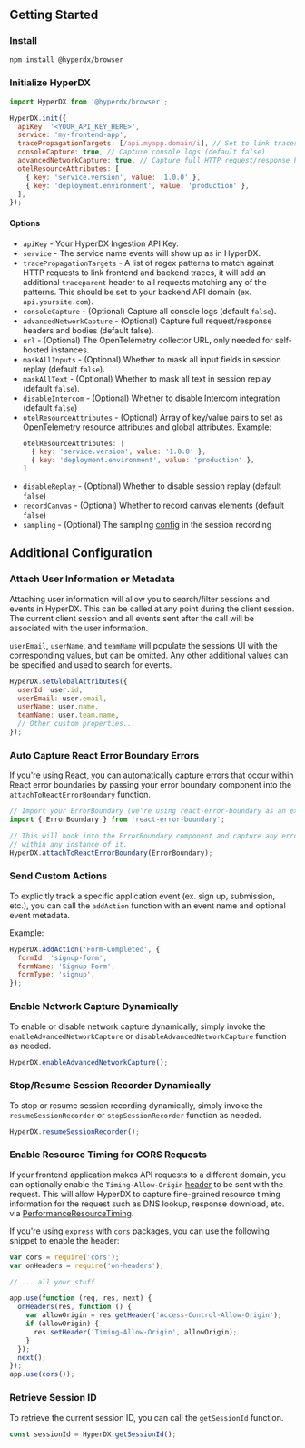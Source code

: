 ## Getting Started

### Install

```bash
npm install @hyperdx/browser
```

### Initialize HyperDX

```js
import HyperDX from '@hyperdx/browser';

HyperDX.init({
  apiKey: '<YOUR_API_KEY_HERE>',
  service: 'my-frontend-app',
  tracePropagationTargets: [/api.myapp.domain/i], // Set to link traces from frontend to backend requests
  consoleCapture: true, // Capture console logs (default false)
  advancedNetworkCapture: true, // Capture full HTTP request/response headers and bodies (default false)
  otelResourceAttributes: [
    { key: 'service.version', value: '1.0.0' },
    { key: 'deployment.environment', value: 'production' },
  ],
});
```

#### Options

- `apiKey` - Your HyperDX Ingestion API Key.
- `service` - The service name events will show up as in HyperDX.
- `tracePropagationTargets` - A list of regex patterns to match against HTTP
  requests to link frontend and backend traces, it will add an additional
  `traceparent` header to all requests matching any of the patterns. This should
  be set to your backend API domain (ex. `api.yoursite.com`).
- `consoleCapture` - (Optional) Capture all console logs (default `false`).
- `advancedNetworkCapture` - (Optional) Capture full request/response headers
  and bodies (default false).
- `url` - (Optional) The OpenTelemetry collector URL, only needed for
  self-hosted instances.
- `maskAllInputs` - (Optional) Whether to mask all input fields in session
  replay (default `false`).
- `maskAllText` - (Optional) Whether to mask all text in session replay (default
  `false`).
- `disableIntercom` - (Optional) Whether to disable Intercom integration (default `false`)
- `otelResourceAttributes` - (Optional) Array of key/value pairs to set as OpenTelemetry resource attributes and global attributes. Example:
  ```js
  otelResourceAttributes: [
    { key: 'service.version', value: '1.0.0' },
    { key: 'deployment.environment', value: 'production' },
  ]
  ```
- `disableReplay` - (Optional) Whether to disable session replay (default `false`)
- `recordCanvas` - (Optional) Whether to record canvas elements (default `false`)
- `sampling` - (Optional) The sampling [config](https://github.com/rrweb-io/rrweb/blob/5fbb904edb653f3da17e6775ee438d81ef0bba83/docs/recipes/optimize-storage.md?plain=1#L22) in the session recording 

## Additional Configuration

### Attach User Information or Metadata

Attaching user information will allow you to search/filter sessions and events
in HyperDX. This can be called at any point during the client session. The
current client session and all events sent after the call will be associated
with the user information.

`userEmail`, `userName`, and `teamName` will populate the sessions UI with the
corresponding values, but can be omitted. Any other additional values can be
specified and used to search for events.

```js
HyperDX.setGlobalAttributes({
  userId: user.id,
  userEmail: user.email,
  userName: user.name,
  teamName: user.team.name,
  // Other custom properties...
});
```

### Auto Capture React Error Boundary Errors

If you're using React, you can automatically capture errors that occur within
React error boundaries by passing your error boundary component 
into the `attachToReactErrorBoundary` function.

```js
// Import your ErrorBoundary (we're using react-error-boundary as an example)
import { ErrorBoundary } from 'react-error-boundary';

// This will hook into the ErrorBoundary component and capture any errors that occur
// within any instance of it.
HyperDX.attachToReactErrorBoundary(ErrorBoundary);
```

### Send Custom Actions

To explicitly track a specific application event (ex. sign up, submission,
etc.), you can call the `addAction` function with an event name and optional
event metadata.

Example:

```js
HyperDX.addAction('Form-Completed', {
  formId: 'signup-form',
  formName: 'Signup Form',
  formType: 'signup',
});
```

### Enable Network Capture Dynamically

To enable or disable network capture dynamically, simply invoke the
`enableAdvancedNetworkCapture` or `disableAdvancedNetworkCapture` function as
needed.

```js
HyperDX.enableAdvancedNetworkCapture();
```

### Stop/Resume Session Recorder Dynamically

To stop or resume session recording dynamically, simply invoke the
`resumeSessionRecorder` or `stopSessionRecorder` function as needed.

```js
HyperDX.resumeSessionRecorder();
```

### Enable Resource Timing for CORS Requests

If your frontend application makes API requests to a different domain, you can
optionally enable the `Timing-Allow-Origin`
[header](https://developer.mozilla.org/en-US/docs/Web/HTTP/Headers/Timing-Allow-Origin)
to be sent with the request. This will allow HyperDX to capture fine-grained
resource timing information for the request such as DNS lookup, response
download, etc. via
[PerformanceResourceTiming](https://developer.mozilla.org/en-US/docs/Web/API/PerformanceResourceTiming).

If you're using `express` with `cors` packages, you can use the following
snippet to enable the header:

```js
var cors = require('cors');
var onHeaders = require('on-headers');

// ... all your stuff

app.use(function (req, res, next) {
  onHeaders(res, function () {
    var allowOrigin = res.getHeader('Access-Control-Allow-Origin');
    if (allowOrigin) {
      res.setHeader('Timing-Allow-Origin', allowOrigin);
    }
  });
  next();
});
app.use(cors());
```

### Retrieve Session ID

To retrieve the current session ID, you can call the `getSessionId` function.

```js
const sessionId = HyperDX.getSessionId();
```

